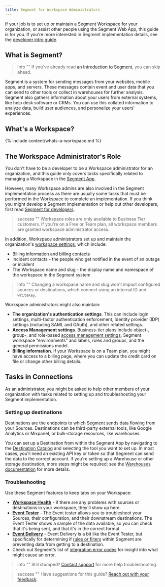 ```yaml
---
title: Segment for Workspace Administrators
---
```


If your job is to set up or maintain a Segment Workspace for your organization, or assist other people using the Segment Web App, this guide is for you. If you're more interested in Segment implementation details, see the [developer intro guide](/docs/guides/intro-impl/).

## What is Segment?

> info ""
> If you've already read [an Introduction to Segment](/docs/guides/), you can skip ahead.

Segment is a system for sending messages from your websites, mobile apps, and servers. These messages contain event and user data that you can send to other tools or collect in warehouses for further analysis. Segment also gathers information about your users from external systems, like help desk software or CRMs. You can use this collated information to analyze data, build user audiences, and personalize your users' experiences.

## What's a Workspace?

{% include content/whats-a-workspace.md %}


## The Workspace Administrator's Role

You don't have to be a developer to be a Workspace administrator for an organization, and this guide only covers tasks specifically related to managing a Workspace in the [Segment App](/docs/segment-app/).

However, many Workspace admins are also involved in the Segment implementation process as there are usually some tasks that must be performed in the Workspace to complete an implementation. If you think you might develop a Segment implementation or help out other developers, first read [Segment for developers](/docs/guides/intro-impl/).

> success ""
> Workspace roles are only available to Business Tier customers. If you're on a Free or Team plan, all workspace members are granted workspace administrator access.

In addition, Workspace administrators set up and maintain the organization's [workspace settings](https://app.segment.com/goto-my-workspace/settings/), which include:
- Billing information and billing contacts
- Incident contacts - the people who get notified in the event of an outage or incident
- The Workspace name and slug - the display name and namespace of the workspace in the Segment system

> info ""
> Changing a workspace name and slug won't impact configured sources or destinations, which connect using an internal ID and `writeKey`.

Workspace administrators might also maintain:
- **The organization's authentication settings**. This can include login settings, multi-factor authentication enforcement, Identity provider (IDP) settings (including SAML and OAuth), and other related settings.
- **Access Management settings**. Business-tier plans include object-, group-, and role-based [access management settings](/docs/segment-app/iam/), Segment workspace "environments" and labels, roles and groups, and the general permissions model.
- **Billing information**. If your Workspace is on a Team plan, you might have access to a billing page, where you can update the credit card on file or change other billing details.


## Tasks in Connections

As an administrator, you might be asked to help other members of your organization with tasks related to setting up and troubleshooting your Segment implementation.

### Setting up destinations

Destinations are the endpoints to which Segment sends data flowing from your Sources. Destinations can be third-party external tools, like Google Analytics or Mixpanel, or bulk-storage resources, like warehouses.

You can set up a Destination from within the Segment App by navigating to the [Destination Catalog](https://app.segment.com/goto-my-workspace/destinations/catalog) and selecting the tool you want to set up. In most cases, you'll need an existing API key or token so that Segment can send the data to the correct account. If you're setting up a Warehouse or other storage destination, more steps might be required; see the [Warehouses documentation](/docs/connections/storage/warehouses/) for more details.

### Troubleshooting

Use these Segment features to keep tabs on your Workspace:

- **[Workspace Health](https://app.segment.com/goto-my-workspace/integration-health/)** - if there are any problems with sources or destinations in your workspace, they'll show up here.
- **[Event Tester](/docs/connections/test-connections/)** - The Event tester allows you to troubleshoot your Sources, their configuration, and their downstream destinations. The Event Tester shows a sample of the data available, so you can check that it's being sent, and that it's in the correct format.
- **[Event Delivery](/docs/connections/event-delivery/)** - Event Delivery is a bit like the Event Tester, but specifically for determining if [rules or filters](/docs/guides/filtering-data/) within Segment are preventing data from getting to a destination.
- Check out Segment's list of [integration error codes](/docs/connections/integration_error_codes/) for insight into what might cause an error.

> info ""
> Still stumped? [Contact support](https://segment.com/help/contact/) for more help troubleshooting.


<!-- TODO
warehouses, sync, replay

## Premium feature tasks

personas spaces, workspaces
protocols set up and maintenance
Privacy monitoring
-->
> success ""
> Have suggestions for this guide? [Reach out with your feedback](mailto:docs-feedback@segment.com?subject=Segment%20Admin%20guide%20Suggestion).

